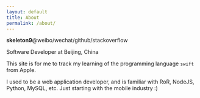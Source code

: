 ```yaml
---
layout: default
title: About
permalink: /about/
---
```


**skeleton9**@weibo/wechat/github/stackoverflow

Software Developer at Beijing, China


This site is for me to track my learning of the programming language `swift` from Apple.

I used to be a web application developer, and is familiar with RoR, NodeJS, Python, MySQL, etc. Just starting with the mobile industry :)
